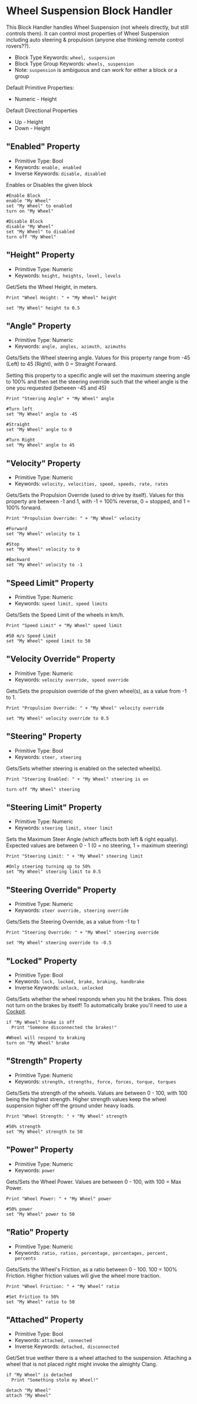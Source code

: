 ﻿# Wheel Suspension Block Handler
This Block Handler handles Wheel Suspension (not wheels directly, but still controls them).  It can control most properties of Wheel Suspension including auto steering & propulsion (anyone else thinking remote control rovers??).

* Block Type Keywords: ```wheel, suspension```
* Block Type Group Keywords: ```wheels, suspension```
* Note: ```suspension``` is ambiguous and can work for either a block or a group

Default Primitive Properties:
* Numeric - Height

Default Directional Properties
* Up - Height
* Down - Height

## "Enabled" Property
* Primitive Type: Bool
* Keywords: ```enable, enabled```
* Inverse Keywords: ```disable, disabled```

Enables or Disables the given block

```
#Enable Block
enable "My Wheel"
set "My Wheel" to enabled
turn on "My Wheel"

#Disable Block
disable "My Wheel"
set "My Wheel" to disabled
turn off "My Wheel"
```

## "Height" Property
* Primitive Type: Numeric
* Keywords: ```height, heights, level, levels```

Get/Sets the Wheel Height, in meters.

```
Print "Wheel Height: " + "My Wheel" height

set "My Wheel" height to 0.5
```

## "Angle" Property
* Primitive Type: Numeric
* Keywords: ```angle, angles, azimuth, azimuths```

Gets/Sets the Wheel steering angle. Values for this property range from -45 (Left) to 45 (Right), with 0 = Straight Forward.

Setting this property to a specific angle will set the maximum steering angle to 100% and then set the steering override such that the wheel angle is the one you requested (between -45 and 45)

```
Print "Steering Angle" + "My Wheel" angle

#Turn left
set "My Wheel" angle to -45

#Straight
set "My Wheel" angle to 0

#Turn Right
set "My Wheel" angle to 45
```

## "Velocity" Property
* Primitive Type: Numeric
* Keywords: ```velocity, velocities, speed, speeds, rate, rates```

Gets/Sets the Propulsion Override (used to drive by itself).  Values for this property are between -1 and 1, with -1 = 100% reverse, 0 = stopped, and 1 = 100% forward.

```
Print "Propulsion Override: " + "My Wheel" velocity

#Forward
set "My Wheel" velocity to 1

#Stop
set "My Wheel" velocity to 0

#Backward
set "My Wheel" velocity to -1
```

## "Speed Limit" Property
* Primitive Type: Numeric
* Keywords: ```speed limit, speed limits```

Gets/Sets the Speed Limit of the wheels in km/h.

```
Print "Speed Limit" + "My Wheel" speed limit

#50 m/s Speed Limit
set "My Wheel" speed limit to 50
```

## "Velocity Override" Property
* Primitive Type: Numeric
* Keywords: ```velocity override, speed override```

Gets/Sets the propulsion override of the given wheel(s), as a value from -1 to 1.

```
Print "Propulsion Override: " + "My Wheel" velocity override

set "My Wheel" velocity override to 0.5
```

## "Steering" Property
* Primitive Type: Bool
* Keywords: ```steer, steering```

Gets/Sets whether steering is enabled on the selected wheel(s).

```
Print "Steering Enabled: " + "My Wheel" steering is on

turn off "My Wheel" steering
```

## "Steering Limit" Property
* Primitive Type: Numeric
* Keywords: ```steering limit, steer limit```

Sets the Maximum Steer Angle (which affects both left & right equally).  Expected values are between 0 - 1 (0 = no steering, 1 = maximum steering)

```
Print "Steering Limit: " + "My Wheel" steering limit

#Only steering turning up to 50%
set "My Wheel" steering limit to 0.5
```

## "Steering Override" Property
* Primitive Type: Numeric
* Keywords: ```steer override, steering override```

Gets/Sets the Steering Override, as a value from -1 to 1

```
Print "Steering Override: " + "My Wheel" steering override

set "My Wheel" steering override to -0.5
```

## "Locked" Property
* Primitive Type: Bool
* Keywords: ```lock, locked, brake, braking, handbrake```
* Inverse Keywords: ```unlock, unlocked```

Gets/Sets whether the wheel responds when you hit the brakes.  This does not turn on the brakes by itself!  To automatically brake you'll need to use a [Cockpit](https://spaceengineers.merlinofmines.com/EasyCommands/blockHandlers/cockpit "Cockpit Handler").

```
if "My Wheel" brake is off
  Print "Someone disconnected the brakes!"

#Wheel will respond to braking
turn on "My Wheel" brake
```

## "Strength" Property
* Primitive Type: Numeric
* Keywords: ```strength, strengths, force, forces, torque, torques```

Gets/Sets the strength of the wheels.  Values are between 0 - 100, with 100 being the highest strength.  Higher strength values keep the wheel suspension higher off the ground under heavy loads.

```
Print "Wheel Strength: " + "My Wheel" strength

#50% strength
set "My Wheel" strength to 50
```

## "Power" Property
* Primitive Type: Numeric
* Keywords: ```power```

Gets/Sets the Wheel Power.  Values are between 0 - 100, with 100 = Max Power.

```
Print "Wheel Power: " + "My Wheel" power

#50% power
set "My Wheel" power to 50
```

## "Ratio" Property
* Primitive Type: Numeric
* Keywords: ```ratio, ratios, percentage, percentages, percent, percents```

Gets/Sets the Wheel's Friction, as a ratio between 0 - 100.  100 = 100% Friction.  Higher friction values will give the wheel more traction.

```
Print "Wheel Friction: " + "My Wheel" ratio

#Set Friction to 50%
set "My Wheel" ratio to 50
```

## "Attached" Property
* Primitive Type: Bool
* Keywords: ```attached, connected```
* Inverse Keywords: ```detached, disconnected```

Get/Set true wether there is a wheel attached to the suspension.
Attaching a wheel that is not placed right might invoke the almighty Clang.

```
if "My Wheel" is detached
  Print "Something stole my Wheel!"

detach "My Wheel"
attach "My Wheel"
```